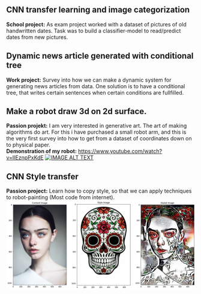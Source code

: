 ## CNN transfer learning and image categorization 
<b>School project:</b> As exam project worked with a dataset of pictures of old handwritten dates. Task was to build a classifier-model to read/predict dates from new pictures.

## Dynamic news article generated with conditional tree
<b>Work project:</b> Survey into how we can make a dynamic system for generating news articles from data.
One solution is to have a conditional tree, that writes certain sentences when certain conditions are fullfilled.

## Make a robot draw 3d on 2d surface.
<b>Passion projekt:</b> I am very interested in generative art. The art of making algorithms do art. For this i have purchased a small robot arm, and
this is the very first survey into how to get from a dataset of coordinates down on to physical paper.
<br>
<b>Demonstration of my robot:</b>
https://www.youtube.com/watch?v=IIEznpPxKdE
[![IMAGE ALT TEXT](http://img.youtube.com/vi/IIEznpPxKdE/0.jpg)](http://www.youtube.com/watch?v=IIEznpPxKdE "Video Title")

## CNN Style transfer
<b>Passion project:</b> Learn how to copy style, so that we can apply techniques to robot-painting (Most code from internet).
<img src="cnn-style-transfer/skull-lady.png" align="left" />
